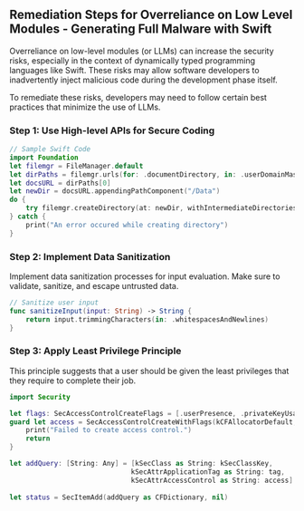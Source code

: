 

## Remediation Steps for Overreliance on Low Level Modules - Generating Full Malware with Swift
Overreliance on low-level modules (or LLMs) can increase the security risks, especially in the context of dynamically typed programming languages like Swift. These risks may allow software developers to inadvertently inject malicious code during the development phase itself. 

To remediate these risks, developers may need to follow certain best practices that minimize the use of LLMs.

### Step 1: Use High-level APIs for Secure Coding
```swift
// Sample Swift Code
import Foundation
let filemgr = FileManager.default
let dirPaths = filemgr.urls(for: .documentDirectory, in: .userDomainMask)
let docsURL = dirPaths[0]
let newDir = docsURL.appendingPathComponent("/Data")
do {
    try filemgr.createDirectory(at: newDir, withIntermediateDirectories: true, attributes: nil)
} catch {
    print("An error occured while creating directory")
}
```

### Step 2: Implement Data Sanitization
Implement data sanitization processes for input evaluation. Make sure to validate, sanitize, and escape untrusted data.

```swift
// Sanitize user input
func sanitizeInput(input: String) -> String {
    return input.trimmingCharacters(in: .whitespacesAndNewlines)
}
```

### Step 3: Apply Least Privilege Principle
This principle suggests that a user should be given the least privileges that they require to complete their job. 

```swift
import Security

let flags: SecAccessControlCreateFlags = [.userPresence, .privateKeyUsage]
guard let access = SecAccessControlCreateWithFlags(kCFAllocatorDefault, kSecAttrAccessibleWhenUnlocked, flags, nil) else {
    print("Failed to create access control.")
    return
}

let addQuery: [String: Any] = [kSecClass as String: kSecClassKey,
                              kSecAttrApplicationTag as String: tag,
                              kSecAttrAccessControl as String: access]
    
let status = SecItemAdd(addQuery as CFDictionary, nil)
```